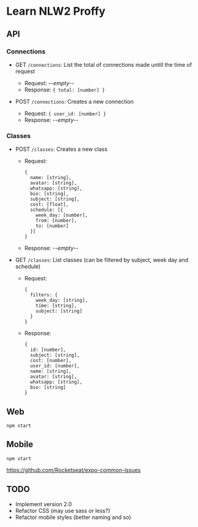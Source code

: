 # Learn NLW2 Proffy

## API

### Connections

- GET `/connections`: List the total of connections made untill the time of request
  - Request: *--empty--*
  - Response: `{ total: [number] }`

- POST `/connections`: Creates a new connection
  - Request: `{ user_id: [number] }`
  - Response: *--empty--*

### Classes

- POST `/classes`: Creates a new class
  - Request:
    ```
    {
      name: [string],
      avatar: [string],
      whatsapp: [string],
      bio: [string],
      subject: [string],
      cost: [float],
      schedule: [{
        week_day: [number],
        from: [number],
        to: [number]
      }]
    }
    ```
  - Response: *--empty--*

- GET `/classes`: List classes (can be filtered by subject, week day and schedule)
  - Request:
    ```
    {
      filters: {
        week_day: [string],
        time: [string],
        subject: [string]
      }
    }
    ```
  - Response:
    ```
    {
      id: [number],
      subject: [string],
      cost: [number],
      user_id: [number],
      name: [string],
      avatar: [string],
      whatsapp: [string],
      bio: [string]
    }
    ```


## Web

`npm start`

## Mobile

`npm start`

https://github.com/Rocketseat/expo-common-issues

## TODO

* Implement version 2.0
* Refactor CSS (may use sass or less?)
* Refactor mobile styles (better naming and so)